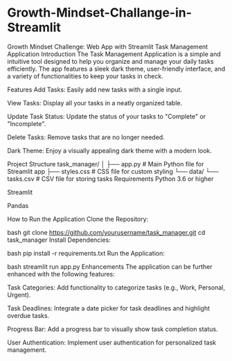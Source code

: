 # Growth-Mindset-Challange-in-Streamlit
Growth Mindset Challenge: Web App with Streamlit
Task Management Application
Introduction
The Task Management Application is a simple and intuitive tool designed to help you organize and manage your daily tasks efficiently. The app features a sleek dark theme, user-friendly interface, and a variety of functionalities to keep your tasks in check.

Features
Add Tasks: Easily add new tasks with a single input.

View Tasks: Display all your tasks in a neatly organized table.

Update Task Status: Update the status of your tasks to "Complete" or "Incomplete".

Delete Tasks: Remove tasks that are no longer needed.

Dark Theme: Enjoy a visually appealing dark theme with a modern look.

Project Structure
task_manager/
│
├── app.py               # Main Python file for Streamlit app
├── styles.css           # CSS file for custom styling
└── data/
    └── tasks.csv        # CSV file for storing tasks
Requirements
Python 3.6 or higher

Streamlit

Pandas

How to Run the Application
Clone the Repository:

bash
git clone https://github.com/yourusername/task_manager.git
cd task_manager
Install Dependencies:

bash
pip install -r requirements.txt
Run the Application:

bash
streamlit run app.py
Enhancements
The application can be further enhanced with the following features:

Task Categories: Add functionality to categorize tasks (e.g., Work, Personal, Urgent).

Task Deadlines: Integrate a date picker for task deadlines and highlight overdue tasks.

Progress Bar: Add a progress bar to visually show task completion status.

User Authentication: Implement user authentication for personalized task management.
